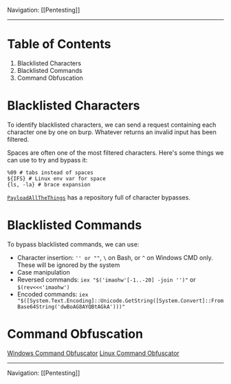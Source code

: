 Navigation: [[Pentesting]]

---
# Table of Contents
1. Blacklisted Characters
2. Blacklisted Commands
3. Command Obfuscation
# Blacklisted Characters
To identify blacklisted characters, we can send a request containing each character one by one on burp. Whatever returns an invalid input has been filtered.

Spaces are often one of the most filtered characters. Here's some things we can use to try and bypass it:
```shell
%09 # tabs instead of spaces
${IFS} # Linux env var for space
{ls, -la} # brace expansion
```

[`PayloadAllTheThings`](https://github.com/swisskyrepo/PayloadsAllTheThings/tree/master/Command%20Injection#bypass-without-space) has a repository full of character bypasses.
# Blacklisted Commands
To bypass blacklisted commands, we can use:
- Character insertion: `'' or ""`, `\` on Bash, or `^` on Windows CMD only. These will be ignored by the system
- Case manipulation
- Reversed commands: `iex "$('imaohw'[-1..-20] -join '')"` or `$(rev<<<'imaohw')`
- Encoded commands: `iex "$([System.Text.Encoding]::Unicode.GetString([System.Convert]::FromBase64String('dwBoAG8AYQBtAGkA')))"`

# Command Obfuscation
[Windows Command Obfuscator](https://github.com/danielbohannon/Invoke-DOSfuscation)
[Linux Command Obfuscator](https://github.com/Bashfuscator/Bashfuscator)

---
Navigation: [[Pentesting]]